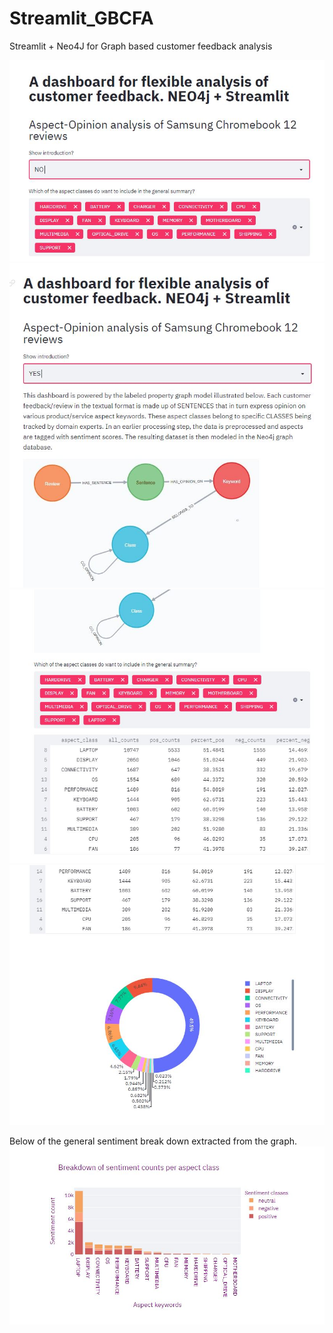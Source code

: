# Streamlit_GBCFA
Streamlit + Neo4J for Graph based customer feedback analysis


<img src="ProductAnalysis_introNO.JPG" width="600" >
<br>
<img src="ProductAnalysis_introYES.JPG" width="600" >

<img src="ProductAnalysis_SummaryTable.JPG" width="600">
<img src="ProductAnalysis_SummaryPIE.JPG" width="600">

Below of the general sentiment break down extracted from the graph.
<img src="ProductAnalysis_SummarySentimentBreakDown.JPG" width="600">
